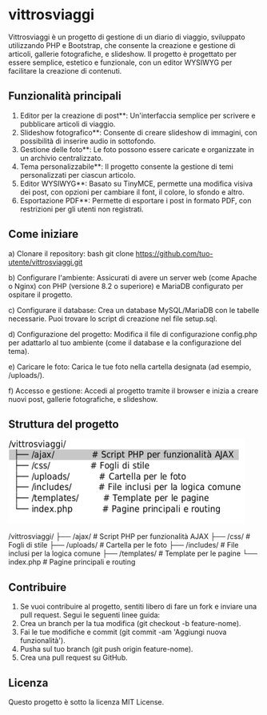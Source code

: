 # vittrosviaggi
Vittrosviaggi è un progetto di gestione di un diario di viaggio, sviluppato utilizzando PHP e Bootstrap, che consente la creazione e gestione di articoli, gallerie fotografiche, e slideshow. Il progetto è progettato per essere semplice, estetico e funzionale, con un editor WYSIWYG per facilitare la creazione di contenuti.

## Funzionalità principali
1) Editor per la creazione di post**: Un'interfaccia semplice per scrivere e pubblicare articoli di viaggio.
2) Slideshow fotografico**: Consente di creare slideshow di immagini, con possibilità di inserire audio in sottofondo.
3) Gestione delle foto**: Le foto possono essere caricate e organizzate in un archivio centralizzato.
4) Tema personalizzabile**: Il progetto consente la gestione di temi personalizzati per ciascun articolo.
5) Editor WYSIWYG**: Basato su TinyMCE, permette una modifica visiva dei post, con opzioni per cambiare il font, il colore, lo sfondo e altro.
6) Esportazione PDF**: Permette di esportare i post in formato PDF, con restrizioni per gli utenti non registrati.

## Come iniziare
a) Clonare il repository:
bash
git clone https://github.com/tuo-utente/vittrosviaggi.git

b) Configurare l'ambiente:
Assicurati di avere un server web (come Apache o Nginx) con PHP (versione 8.2 o superiore) e MariaDB configurato per ospitare il progetto.

c) Configurare il database:
Crea un database MySQL/MariaDB con le tabelle necessarie. Puoi trovare lo script di creazione nel file setup.sql.

d) Configurazione del progetto:
Modifica il file di configurazione config.php per adattarlo al tuo ambiente (come il database e la configurazione del tema).

e) Caricare le foto:
Carica le tue foto nella cartella designata (ad esempio, /uploads/).

f) Accesso e gestione:
Accedi al progetto tramite il browser e inizia a creare nuovi post, gallerie fotografiche, e slideshow.
## Struttura del progetto
![Struttura del progetto](struttura.png)

/vittrosviaggi/
  ├── /ajax/              # Script PHP per funzionalità AJAX
  ├── /css/               # Fogli di stile
  ├── /uploads/           # Cartella per le foto
  ├── /includes/          # File inclusi per la logica comune
  ├── /templates/         # Template per le pagine
  └── index.php           # Pagine principali e routing

## Contribuire
1. Se vuoi contribuire al progetto, sentiti libero di fare un fork e inviare una pull request. Segui le seguenti linee guida:
2. Crea un branch per la tua modifica (git checkout -b feature-nome).
3. Fai le tue modifiche e commit (git commit -am 'Aggiungi nuova funzionalità').
4. Pusha sul tuo branch (git push origin feature-nome).
5. Crea una pull request su GitHub.
## Licenza
Questo progetto è sotto la licenza MIT License.

